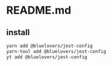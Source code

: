 # README.md

    

## install

```bash
yarn add @bluelovers/jest-config
yarn-tool add @bluelovers/jest-config
yt add @bluelovers/jest-config
```

